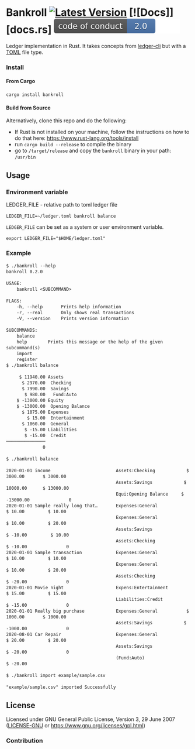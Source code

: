 # Bankroll [![Latest Version]][crates.io] [![Docs]][docs.rs] [![Conduct svg]][Code of Conduct]

[Latest Version]: https://img.shields.io/crates/v/bankroll.svg
[crates.io]: https://crates.io/crates/bankroll
[Conduct svg]: code-of-conduct.svg
[Code of Conduct]: CODE_OF_CONDUCT.md

Ledger implementation in Rust. It takes concepts from [ledger-cli](https://www.ledger-cli.org/) but with a [TOML](https://toml.io) file type.

### Install

#### From Cargo 

`cargo install bankroll`

#### Build from Source

Alternatively, clone this repo and do the following:

- If Rust is not installed on your machine, follow the instructions on how to do that here: https://www.rust-lang.org/tools/install
- run `cargo build --release` to compile the binary
- go to `/target/release` and copy the `bankroll` binary in your path: `/usr/bin`

## Usage

### Environment variable

LEDGER_FILE - relative path to toml ledger file

```
LEDGER_FILE=~/ledger.toml bankroll balance
```

`LEDGER_FILE` can be set as a system or user environment variable.

```
export LEDGER_FILE="$HOME/ledger.toml"
```

### Example
```
$ ./bankroll --help
bankroll 0.2.0

USAGE:
    bankroll <SUBCOMMAND>

FLAGS:
    -h, --help       Prints help information
    -r, --real       Only shows real transactions
    -V, --version    Prints version information

SUBCOMMANDS:
    balance     
    help        Prints this message or the help of the given subcommand(s)
    import      
    register    
$ ./bankroll balance

     $ 11940.00 Assets
      $ 2970.00  Checking
      $ 7990.00  Savings
       $ 980.00   Fund:Auto
    $ -13000.00 Equity
    $ -13000.00  Opening Balance
      $ 1075.00 Expenses
        $ 15.00  Entertainment
      $ 1060.00  General
       $ -15.00 Liabilities
       $ -15.00  Credit
─────────────── 
              0

$ ./bankroll balance

2020-01-01 income                         Assets:Checking            $ 3000.00       $ 3000.00
                                          Assets:Savings            $ 10000.00      $ 13000.00
                                          Equi:Opening Balance     $ -13000.00               0
2020-01-01 Sample really long that…       Expenses:General             $ 10.00         $ 10.00
                                          Expenses:General             $ 10.00         $ 20.00
                                          Assets:Savings              $ -10.00         $ 10.00
                                          Assets:Checking             $ -10.00               0
2020-01-01 Sample transaction             Expenses:General             $ 10.00         $ 10.00
                                          Expenses:General             $ 10.00         $ 20.00
                                          Assets:Checking             $ -20.00               0
2020-01-01 Movie night                    Expens:Entertainment         $ 15.00         $ 15.00
                                          Liabilities:Credit          $ -15.00               0
2020-01-01 Really big purchase            Expenses:General           $ 1000.00       $ 1000.00
                                          Assets:Savings            $ -1000.00               0
2020-08-01 Car Repair                     Expenses:General             $ 20.00         $ 20.00
                                          Assets:Savings              $ -20.00               0
                                          (Fund:Auto)                 $ -20.00

$ ./bankroll import example/sample.csv

"example/sample.csv" imported Successfully

```

## License

Licensed under GNU General Public License, Version 3, 29 June 2007 ([LICENSE-GNU](LICENSE) or <https://www.gnu.org/licenses/gpl.html>)

### Contribution
